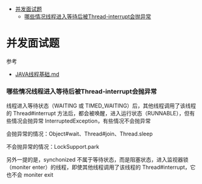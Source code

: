 - [并发面试题](#并发面试题)
  - [哪些情况线程进入等待后被Thread-interrupt会抛异常](#哪些情况线程进入等待后被Thread-interrupt会抛异常)

# 并发面试题

参考
- [JAVA线程基础.md](JAVA线程基础.md)

### 哪些情况线程进入等待后被Thread-interrupt会抛异常

线程进入等待状态（WAITING 或 TIMED_WAITING）后，其他线程调用了该线程的 Thread#interrupt 方法后，都会被唤醒，进入运行状态（RUNNABLE），但有些情况会抛异常 InterruptedException，有些情况不会抛异常

会抛异常的情况：Object#wait、Thread#join、Thread.sleep

不会抛异常的情况：LockSupport.park

另外一提的是，synchonized 不属于等待状态，而是阻塞状态，进入监视器锁（moniter enter）的线程，即使其他线程调用了该线程的 Thread#interrupt，它也不会 moniter exit

